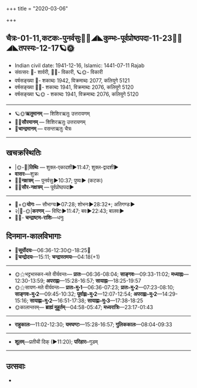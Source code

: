 +++
title = "2020-03-06"

+++
## चैत्रः-01-11,कटकः-पुनर्वसुः🌛🌌◢◣कुम्भः-पूर्वप्रोष्ठपदा-11-23🌌🌞◢◣तपस्यः-12-17🪐🌞
- Indian civil date: 1941-12-16, Islamic: 1441-07-11 Rajab
- संवत्सरः 🌛- शार्वरी, 🌌🌞- विकारी, 🪐🌞- विकारी
- वर्षसङ्ख्या 🌛- शकाब्दः 1942, विक्रमाब्दः 2077, कलियुगे 5121
- वर्षसङ्ख्या 🌌🌞- शकाब्दः 1941, विक्रमाब्दः 2076, कलियुगे 5120
- वर्षसङ्ख्या 🪐🌞 - शकाब्दः 1941, विक्रमाब्दः 2076, कलियुगे 5120
___________________
- 🪐🌞**ऋतुमानम्** — शिशिरऋतुः उत्तरायणम्
- 🌌🌞**सौरमानम्** — शिशिरऋतुः उत्तरायणम्
- 🌛**चान्द्रमानम्** — वसन्तऋतुः चैत्रः
___________________


## खचक्रस्थितिः
- |🌞-🌛|**तिथिः** — शुक्ल-एकादशी►11:47; शुक्ल-द्वादशी►  
- **वासरः**—शुक्रः  
- 🌌🌛**नक्षत्रम्** — पुनर्वसुः►10:37; पुष्यः► (कटकः)  
- 🌌🌞**सौर-नक्षत्रम्** — पूर्वप्रोष्ठपदा►  
___________________
- 🌛+🌞**योगः** — सौभाग्यः►07:28; शोभनः►28:32*; अतिगण्डः►  
- २|🌛-🌞|**करणम्** — विष्टिः►11:47; बवः►22:43; बालवः►  
- 🌌🌛- **चन्द्राष्टम-राशिः**—धनुः  


## दिनमान-कालविभागाः
- 🌅**सूर्योदयः**—06:36-12:30🌞️-18:25🌇  
- 🌛**चन्द्रोदयः**—15:11; **चन्द्रास्तमयः**—04:18(+1)  
___________________
- 🌞⚝भट्टभास्कर-मते वीर्यवन्तः— **प्रातः**—06:36-08:04; **साङ्गवः**—09:33-11:02; **मध्याह्नः**—12:30-13:59; **अपराह्णः**—15:28-16:57; **सायाह्नः**—18:25-19:57  
- 🌞⚝सायण-मते वीर्यवन्तः— **प्रातः-मु॰1**—06:36-07:23; **प्रातः-मु॰2**—07:23-08:10; **साङ्गवः-मु॰2**—09:45-10:32; **पूर्वाह्णः-मु॰2**—12:07-12:54; **अपराह्णः-मु॰2**—14:29-15:16; **सायाह्णः-मु॰2**—16:51-17:38; **सायाह्णः-मु॰3**—17:38-18:25  
- 🌞कालान्तरम्— **ब्राह्मं मुहूर्तम्**—04:58-05:47; **मध्यरात्रिः**—23:17-01:43  
___________________
- **राहुकालः**—11:02-12:30; **यमघण्टः**—15:28-16:57; **गुलिककालः**—08:04-09:33  
___________________
- **शूलम्**—प्रतीची दिक् (►11:20); **परिहारः**–गुडम्  
___________________

## उत्सवाः
- 

